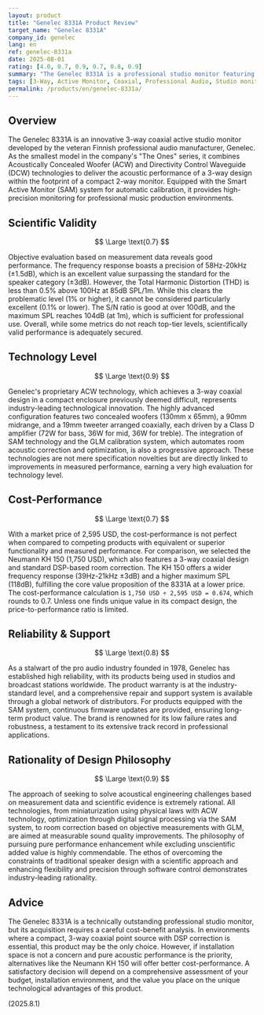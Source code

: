 ```yaml
---
layout: product
title: "Genelec 8331A Product Review"
target_name: "Genelec 8331A"
company_id: genelec
lang: en
ref: genelec-8331a
date: 2025-08-01
rating: [4.0, 0.7, 0.9, 0.7, 0.8, 0.9]
summary: "The Genelec 8331A is a professional studio monitor featuring an innovative 3-way coaxial design and ACW technology. While demonstrating an excellent technology level and design philosophy, its cost-performance is not perfect due to the existence of more affordable competitors."
tags: [3-Way, Active Monitor, Coaxial, Professional Audio, Studio monitors]
permalink: /products/en/genelec-8331a/
---
```

## Overview

The Genelec 8331A is an innovative 3-way coaxial active studio monitor developed by the veteran Finnish professional audio manufacturer, Genelec. As the smallest model in the company's "The Ones" series, it combines Acoustically Concealed Woofer (ACW) and Directivity Control Waveguide (DCW) technologies to deliver the acoustic performance of a 3-way design within the footprint of a compact 2-way monitor. Equipped with the Smart Active Monitor (SAM) system for automatic calibration, it provides high-precision monitoring for professional music production environments.

## Scientific Validity

$$ \Large \text{0.7} $$

Objective evaluation based on measurement data reveals good performance. The frequency response boasts a precision of 58Hz-20kHz (±1.5dB), which is an excellent value surpassing the standard for the speaker category (±3dB). However, the Total Harmonic Distortion (THD) is less than 0.5% above 100Hz at 85dB SPL/1m. While this clears the problematic level (1% or higher), it cannot be considered particularly excellent (0.1% or lower). The S/N ratio is good at over 100dB, and the maximum SPL reaches 104dB (at 1m), which is sufficient for professional use. Overall, while some metrics do not reach top-tier levels, scientifically valid performance is adequately secured.

## Technology Level

$$ \Large \text{0.9} $$

Genelec's proprietary ACW technology, which achieves a 3-way coaxial design in a compact enclosure previously deemed difficult, represents industry-leading technological innovation. The highly advanced configuration features two concealed woofers (130mm x 65mm), a 90mm midrange, and a 19mm tweeter arranged coaxially, each driven by a Class D amplifier (72W for bass, 36W for mid, 36W for treble). The integration of SAM technology and the GLM calibration system, which automates room acoustic correction and optimization, is also a progressive approach. These technologies are not mere specification novelties but are directly linked to improvements in measured performance, earning a very high evaluation for technology level.

## Cost-Performance

$$ \Large \text{0.7} $$

With a market price of 2,595 USD, the cost-performance is not perfect when compared to competing products with equivalent or superior functionality and measured performance. For comparison, we selected the Neumann KH 150 (1,750 USD), which also features a 3-way coaxial design and standard DSP-based room correction. The KH 150 offers a wider frequency response (39Hz-21kHz ±3dB) and a higher maximum SPL (118dB), fulfilling the core value proposition of the 8331A at a lower price. The cost-performance calculation is `1,750 USD ÷ 2,595 USD = 0.674`, which rounds to 0.7. Unless one finds unique value in its compact design, the price-to-performance ratio is limited.

## Reliability & Support

$$ \Large \text{0.8} $$

As a stalwart of the pro audio industry founded in 1978, Genelec has established high reliability, with its products being used in studios and broadcast stations worldwide. The product warranty is at the industry-standard level, and a comprehensive repair and support system is available through a global network of distributors. For products equipped with the SAM system, continuous firmware updates are provided, ensuring long-term product value. The brand is renowned for its low failure rates and robustness, a testament to its extensive track record in professional applications.

## Rationality of Design Philosophy

$$ \Large \text{0.9} $$

The approach of seeking to solve acoustical engineering challenges based on measurement data and scientific evidence is extremely rational. All technologies, from miniaturization using physical laws with ACW technology, optimization through digital signal processing via the SAM system, to room correction based on objective measurements with GLM, are aimed at measurable sound quality improvements. The philosophy of pursuing pure performance enhancement while excluding unscientific added value is highly commendable. The ethos of overcoming the constraints of traditional speaker design with a scientific approach and enhancing flexibility and precision through software control demonstrates industry-leading rationality.

## Advice

The Genelec 8331A is a technically outstanding professional studio monitor, but its acquisition requires a careful cost-benefit analysis. In environments where a compact, 3-way coaxial point source with DSP correction is essential, this product may be the only choice. However, if installation space is not a concern and pure acoustic performance is the priority, alternatives like the Neumann KH 150 will offer better cost-performance. A satisfactory decision will depend on a comprehensive assessment of your budget, installation environment, and the value you place on the unique technological advantages of this product.

(2025.8.1)
